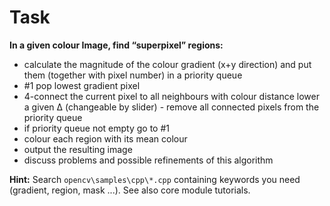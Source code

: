 # Task
**In a given colour Image, find “superpixel” regions:**
* calculate the magnitude of the colour gradient (x+y direction) and put them (together with pixel number) in a priority queue
* #1 pop lowest gradient pixel
* 4-connect the current pixel to all neighbours with
colour distance lower a given Δ (changeable by slider) - remove all connected pixels from the priority queue
* if priority queue not empty go to #1
* colour each region with its mean colour
* output the resulting image
* discuss problems and possible refinements of this algorithm

**Hint:**
Search `opencv\samples\cpp\*.cpp` containing keywords you need (gradient, region, mask ...). See also core module tutorials.
